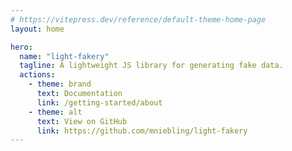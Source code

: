```yaml
---
# https://vitepress.dev/reference/default-theme-home-page
layout: home

hero:
  name: "light-fakery"
  tagline: A lightweight JS library for generating fake data.
  actions:
    - theme: brand
      text: Documentation
      link: /getting-started/about
    - theme: alt
      text: View on GitHub
      link: https://github.com/mniebling/light-fakery
---
```

